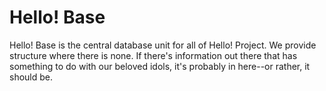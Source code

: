# Hello! Base

Hello! Base is the central database unit for all of Hello! Project. We provide structure where there is none. If there's information out there that has something to do with our beloved idols, it's probably in here--or rather, it should be.
